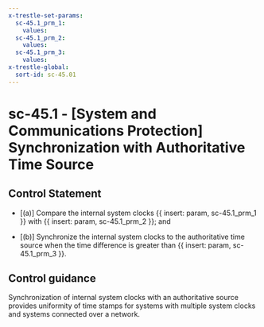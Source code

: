 ```yaml
---
x-trestle-set-params:
  sc-45.1_prm_1:
    values:
  sc-45.1_prm_2:
    values:
  sc-45.1_prm_3:
    values:
x-trestle-global:
  sort-id: sc-45.01
---
```


# sc-45.1 - \[System and Communications Protection\] Synchronization with Authoritative Time Source

## Control Statement

- \[(a)\] Compare the internal system clocks {{ insert: param, sc-45.1_prm_1 }} with {{ insert: param, sc-45.1_prm_2 }}; and

- \[(b)\] Synchronize the internal system clocks to the authoritative time source when the time difference is greater than {{ insert: param, sc-45.1_prm_3 }}.

## Control guidance

Synchronization of internal system clocks with an authoritative source provides uniformity of time stamps for systems with multiple system clocks and systems connected over a network.
